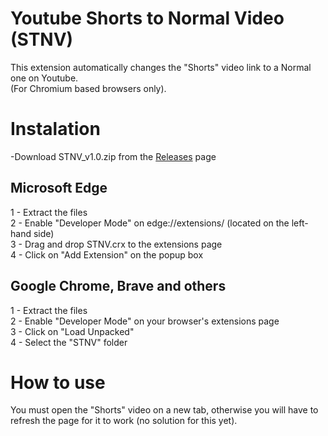 # Youtube Shorts to Normal Video (STNV)
This extension automatically changes the "Shorts" video link to a Normal one on Youtube. </br>
(For Chromium based browsers only).

# Instalation

-Download STNV_v1.0.zip from the [Releases](https://github.com/tadehack/Youtube-Shorts-to-Normal-Video/releases/tag/1.0) page

## Microsoft Edge
1 - Extract the files </br>
2 - Enable "Developer Mode" on edge://extensions/ (located on the left-hand side) </br>
3 - Drag and drop STNV.crx to the extensions page </br>
4 - Click on "Add Extension" on the popup box </br>

## Google Chrome, Brave and others
1 - Extract the files </br>
2 - Enable "Developer Mode" on your browser's extensions page </br>
3 - Click on "Load Unpacked" </br>
4 - Select the "STNV" folder </br>

# How to use
You must open the "Shorts" video on a new tab, otherwise you will have to refresh the page for it to work (no solution for this yet).
